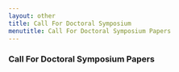 ```yaml
---
layout: other
title: Call For Doctoral Symposium
menutitle: Call For Doctoral Symposium Papers
---
```


### Call For Doctoral Symposium Papers